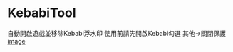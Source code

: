 # KebabiTool
自動開啟遊戲並移除Kebabi浮水印
使用前請先開啟Kebabi勾選 其他->關閉保護
[image](https://github.com/HardyHuangLie/KebabiTool/blob/main/1.png)
